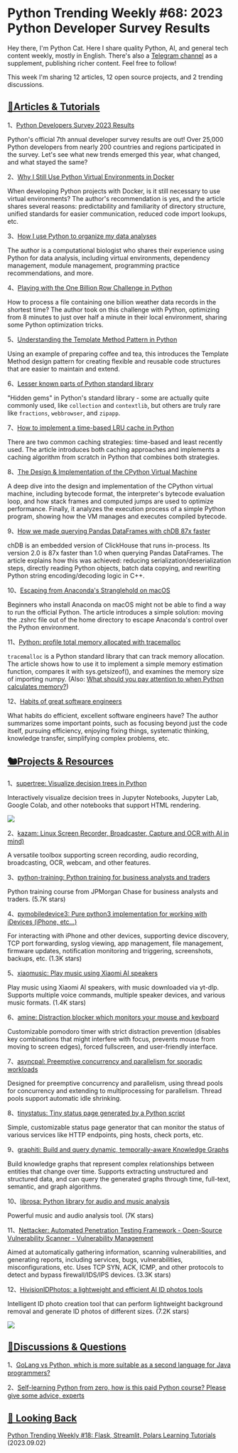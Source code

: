 # Python Trending Weekly #68: 2023 Python Developer Survey Results

Hey there, I'm Python Cat. Here I share quality Python, AI, and general tech content weekly, mostly in English. There's also a [Telegram channel](https://t.me/pythontrendingweekly) as a supplement, publishing richer content. Feel free to follow!

This week I'm sharing 12 articles, 12 open source projects, and 2 trending discussions.

## [🦄Articles & Tutorials](https://xiaobot.net/p/python_weekly)

1、[Python Developers Survey 2023 Results](https://pyfound.blogspot.com/2024/08/python-developers-survey-2023-results.html)

Python's official 7th annual developer survey results are out! Over 25,000 Python developers from nearly 200 countries and regions participated in the survey. Let's see what new trends emerged this year, what changed, and what stayed the same?

2、[Why I Still Use Python Virtual Environments in Docker](https://hynek.me/articles/docker-virtualenv/)

When developing Python projects with Docker, is it still necessary to use virtual environments? The author's recommendation is yes, and the article shares several reasons: predictability and familiarity of directory structure, unified standards for easier communication, reduced code import lookups, etc.

3、[How I use Python to organize my data analyses](https://joshuacook.netlify.app/posts/2024-07-27_python-data-analysis-org/)

The author is a computational biologist who shares their experience using Python for data analysis, including virtual environments, dependency management, module management, programming practice recommendations, and more.

4、[Playing with the One Billion Row Challenge in Python](https://old-panda.com/2024/08/25/1brc-python)

How to process a file containing one billion weather data records in the shortest time? The author took on this challenge with Python, optimizing from 8 minutes to just over half a minute in their local environment, sharing some Python optimization tricks.

5、[Understanding the Template Method Pattern in Python](https://startcodingnow.com/template-method-design-pattern)

Using an example of preparing coffee and tea, this introduces the Template Method design pattern for creating flexible and reusable code structures that are easier to maintain and extend.

6、[Lesser known parts of Python standard library](https://www.trickster.dev/post/lesser-known-parts-of-python-standard-library/)

"Hidden gems" in Python's standard library - some are actually quite commonly used, like `collection` and `contextlib`, but others are truly rare like `fractions`, `webbrowser`, and `zipapp`.

7、[How to implement a time-based LRU cache in Python](https://jamesg.blog/2024/08/18/time-based-lru-cache-python/)

There are two common caching strategies: time-based and least recently used. The article introduces both caching approaches and implements a caching algorithm from scratch in Python that combines both strategies.

8、[The Design & Implementation of the CPython Virtual Machine](https://blog.codingconfessions.com/p/cpython-vm-internals)

A deep dive into the design and implementation of the CPython virtual machine, including bytecode format, the interpreter's bytecode evaluation loop, and how stack frames and computed jumps are used to optimize performance. Finally, it analyzes the execution process of a simple Python program, showing how the VM manages and executes compiled bytecode.

9、[How we made querying Pandas DataFrames with chDB 87x faster](https://clickhouse.com/blog/chdb-pandas-dataframes-87x-faster)

chDB is an embedded version of ClickHouse that runs in-process. Its version 2.0 is 87x faster than 1.0 when querying Pandas DataFrames. The article explains how this was achieved: reducing serialization/deserialization steps, directly reading Python objects, batch data copying, and rewriting Python string encoding/decoding logic in C++.

10、[Escaping from Anaconda's Stranglehold on macOS](https://paulromer.net/escaping-from-anaconda/)

Beginners who install Anaconda on macOS might not be able to find a way to run the official Python. The article introduces a simple solution: moving the .zshrc file out of the home directory to escape Anaconda's control over the Python environment.

11、[Python: profile total memory allocated with tracemalloc](https://adamj.eu/tech/2024/08/30/python-profile-total-memory-tracemalloc/)

`tracemalloc` is a Python standard library that can track memory allocation. The article shows how to use it to implement a simple memory estimation function, compares it with sys.getsizeof(), and examines the memory size of importing numpy. (Also: [What should you pay attention to when Python calculates memory?](https://pythoncat.top/posts/2020-03-02-size))

12、[Habits of great software engineers](https://vadimkravcenko.com/shorts/habits-of-great-software-engineers)

What habits do efficient, excellent software engineers have? The author summarizes some important points, such as focusing beyond just the code itself, pursuing efficiency, enjoying fixing things, systematic thinking, knowledge transfer, simplifying complex problems, etc.

## [🐿️Projects & Resources](https://xiaobot.net/p/python_weekly)

1、[supertree: Visualize decision trees in Python](https://github.com/mljar/supertree)

Interactively visualize decision trees in Jupyter Notebooks, Jupyter Lab, Google Colab, and other notebooks that support HTML rendering.

![](https://img.pythoncat.top/classifier-supertree.png)

2、[kazam: Linux Screen Recorder, Broadcaster, Capture and OCR with AI in mind)](https://github.com/henrywoo/kazam)

A versatile toolbox supporting screen recording, audio recording, broadcasting, OCR, webcam, and other features.

3、[python-training: Python training for business analysts and traders](https://github.com/jpmorganchase/python-training)

Python training course from JPMorgan Chase for business analysts and traders. (5.7K stars)

4、[pymobiledevice3: Pure python3 implementation for working with iDevices (iPhone, etc...)](https://github.com/doronz88/pymobiledevice3)

For interacting with iPhone and other devices, supporting device discovery, TCP port forwarding, syslog viewing, app management, file management, firmware updates, notification monitoring and triggering, screenshots, backups, etc. (1.3K stars)

5、[xiaomusic: Play music using Xiaomi AI speakers](https://github.com/hanxi/xiaomusic)

Play music using Xiaomi AI speakers, with music downloaded via yt-dlp. Supports multiple voice commands, multiple speaker devices, and various music formats. (1.4K stars)

6、[amine: Distraction blocker which monitors your mouse and keyboard](https://github.com/datavorous/amine)

Customizable pomodoro timer with strict distraction prevention (disables key combinations that might interfere with focus, prevents mouse from moving to screen edges), forced fullscreen, and user-friendly interface.

7、[asyncpal: Preemptive concurrency and parallelism for sporadic workloads](https://github.com/pyrustic/asyncpal)

Designed for preemptive concurrency and parallelism, using thread pools for concurrency and extending to multiprocessing for parallelism. Thread pools support automatic idle shrinking.

8、[tinystatus: Tiny status page generated by a Python script](https://github.com/harsxv/tinystatus)

Simple, customizable status page generator that can monitor the status of various services like HTTP endpoints, ping hosts, check ports, etc.

9、[graphiti: Build and query dynamic, temporally-aware Knowledge Graphs](https://github.com/getzep/graphiti)

Build knowledge graphs that represent complex relationships between entities that change over time. Supports extracting unstructured and structured data, and can query the generated graphs through time, full-text, semantic, and graph algorithms.

10、[librosa: Python library for audio and music analysis](https://github.com/librosa/librosa)

Powerful music and audio analysis tool. (7K stars)

11、[Nettacker: Automated Penetration Testing Framework - Open-Source Vulnerability Scanner - Vulnerability Management](https://github.com/OWASP/Nettacker)

Aimed at automatically gathering information, scanning vulnerabilities, and generating reports, including services, bugs, vulnerabilities, misconfigurations, etc. Uses TCP SYN, ACK, ICMP, and other protocols to detect and bypass firewall/IDS/IPS devices. (3.3K stars)

12、[HivisionIDPhotos: a lightweight and efficient AI ID photos tools](https://github.com/Zeyi-Lin/HivisionIDPhotos)

Intelligent ID photo creation tool that can perform lightweight background removal and generate ID photos of different sizes. (7.2K stars)

![](https://img.pythoncat.top/HivisionIDPhotos.png)

## **[🥂Discussions & Questions](https://xiaobot.net/p/python_weekly)** 

1、[GoLang vs Python, which is more suitable as a second language for Java programmers?](https://www.v2ex.com/t/1069847)

2、[Self-learning Python from zero, how is this paid Python course? Please give some advice, experts](https://www.v2ex.com/t/1067502)

## [🐧 Looking Back](https://xiaobot.net/p/python_weekly)

[Python Trending Weekly #18: Flask, Streamlit, Polars Learning Tutorials](https://pythoncat.top/posts/2023-09-02-weekly) (2023.09.02)

